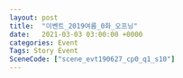 ```yaml
---
layout: post
title:  "이벤트_2019여름_0화_오프닝"
date:   2021-03-03 03:00:00 +0000
categories: Event
Tags: Story Event
SceneCode: ["scene_evt190627_cp0_q1_s10"]
---
```

